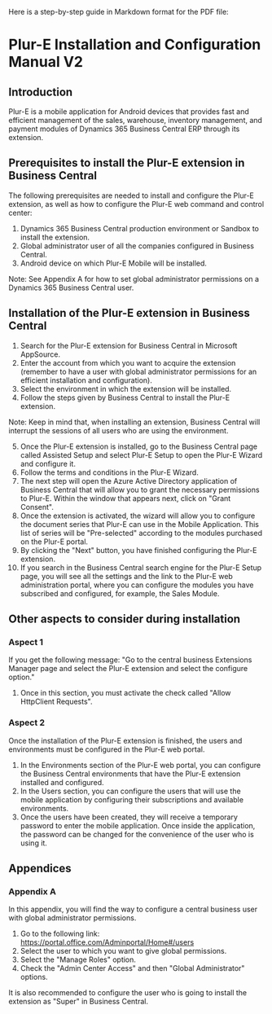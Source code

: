 Here is a step-by-step guide in Markdown format for the PDF file:

# Plur-E Installation and Configuration Manual V2

## Introduction
Plur-E is a mobile application for Android devices that provides fast and efficient management of the sales, warehouse, inventory management, and payment modules of Dynamics 365 Business Central ERP through its extension.

## Prerequisites to install the Plur-E extension in Business Central
The following prerequisites are needed to install and configure the Plur-E extension, as well as how to configure the Plur-E web command and control center:

1. Dynamics 365 Business Central production environment or Sandbox to install the extension.
2. Global administrator user of all the companies configured in Business Central.
3. Android device on which Plur-E Mobile will be installed.

Note: See Appendix A for how to set global administrator permissions on a Dynamics 365 Business Central user.

## Installation of the Plur-E extension in Business Central
1. Search for the Plur-E extension for Business Central in Microsoft AppSource.
2. Enter the account from which you want to acquire the extension (remember to have a user with global administrator permissions for an efficient installation and configuration).
3. Select the environment in which the extension will be installed.
4. Follow the steps given by Business Central to install the Plur-E extension.

Note: Keep in mind that, when installing an extension, Business Central will interrupt the sessions of all users who are using the environment.

5. Once the Plur-E extension is installed, go to the Business Central page called Assisted Setup and select Plur-E Setup to open the Plur-E Wizard and configure it.
6. Follow the terms and conditions in the Plur-E Wizard.
7. The next step will open the Azure Active Directory application of Business Central that will allow you to grant the necessary permissions to Plur-E. Within the window that appears next, click on "Grant Consent".
8. Once the extension is activated, the wizard will allow you to configure the document series that Plur-E can use in the Mobile Application. This list of series will be "Pre-selected" according to the modules purchased on the Plur-E portal.
9. By clicking the "Next" button, you have finished configuring the Plur-E extension.
10. If you search in the Business Central search engine for the Plur-E Setup page, you will see all the settings and the link to the Plur-E web administration portal, where you can configure the modules you have subscribed and configured, for example, the Sales Module.

## Other aspects to consider during installation
### Aspect 1
If you get the following message: "Go to the central business Extensions Manager page and select the Plur-E extension and select the configure option."
1. Once in this section, you must activate the check called "Allow HttpClient Requests".

### Aspect 2
Once the installation of the Plur-E extension is finished, the users and environments must be configured in the Plur-E web portal.
1. In the Environments section of the Plur-E web portal, you can configure the Business Central environments that have the Plur-E extension installed and configured.
2. In the Users section, you can configure the users that will use the mobile application by configuring their subscriptions and available environments.
3. Once the users have been created, they will receive a temporary password to enter the mobile application. Once inside the application, the password can be changed for the convenience of the user who is using it.

## Appendices
### Appendix A
In this appendix, you will find the way to configure a central business user with global administrator permissions.
1. Go to the following link: https://portal.office.com/Adminportal/Home#/users
2. Select the user to which you want to give global permissions.
3. Select the "Manage Roles" option.
4. Check the "Admin Center Access" and then "Global Administrator" options.

It is also recommended to configure the user who is going to install the extension as "Super" in Business Central.